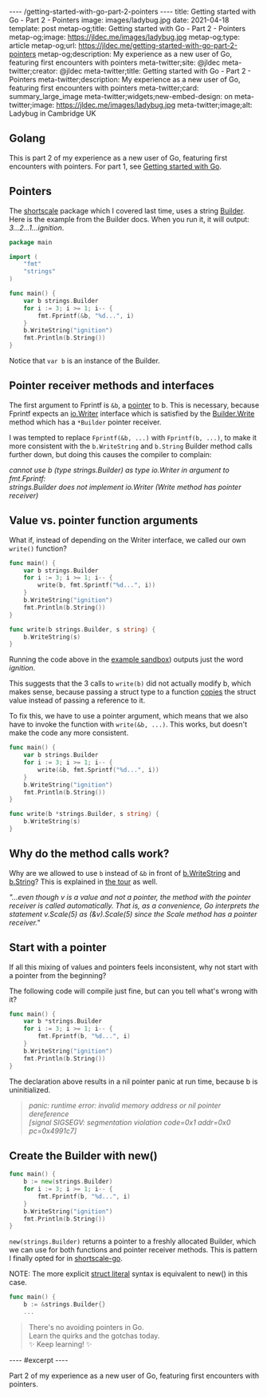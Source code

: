 ---- /getting-started-with-go-part-2-pointers ----
title: Getting started with Go - Part 2 - Pointers
image: images/ladybug.jpg
date: 2021-04-18
template: post
metap-og;title: Getting started with Go - Part 2 - Pointers
metap-og;image: https://jldec.me/images/ladybug.jpg
metap-og;type: article
metap-og;url: https://jldec.me/getting-started-with-go-part-2-pointers
metap-og;description: My experience as a new user of Go, featuring first encounters with pointers
meta-twitter;site: @jldec
meta-twitter;creator: @jldec
meta-twitter;title: Getting started with Go - Part 2 - Pointers
meta-twitter;description: My experience as a new user of Go, featuring first encounters with pointers
meta-twitter;card: summary_large_image
meta-twitter;widgets;new-embed-design: on
meta-twitter;image: https://jldec.me/images/ladybug.jpg
meta-twitter;image;alt: Ladybug in Cambridge UK

## Golang

This is part 2 of my experience as a new user of Go, featuring first encounters with pointers. For part 1, see [Getting started with Go](/getting-started-with-go).

## Pointers

The [shortscale](https://github.com/jldec/shortscale-go/blob/main/shortscale.go) package which I covered last time, uses a string [Builder](https://pkg.go.dev/strings#Builder). Here is the example from the Builder docs. When you run it, it will output: _3...2...1...ignition_.

```go
package main

import (
	"fmt"
	"strings"
)

func main() {
	var b strings.Builder
	for i := 3; i >= 1; i-- {
		fmt.Fprintf(&b, "%d...", i)
	}
	b.WriteString("ignition")
	fmt.Println(b.String())
}
```

Notice that `var b` is an instance of the Builder.

## Pointer receiver methods and interfaces

The first argument to Fprintf is `&b`, a [pointer](https://tour.golang.org/moretypes/1) to b. This is necessary, because Fprintf expects an [io.Writer](https://pkg.go.dev/io#Writer) interface which is satisfied by the [Builder.Write](https://pkg.go.dev/strings#Builder.Write) method which has a `*Builder` pointer receiver.

I was tempted to replace `Fprintf(&b, ...)` with `Fprintf(b, ...)`, to make it more consistent with the `b.WriteString` and `b.String` Builder method calls further down, but doing this causes the compiler to complain:

_cannot use b (type strings.Builder) as type io.Writer in argument to fmt.Fprintf:  
strings.Builder does not implement io.Writer (Write method has pointer receiver)_

## Value vs. pointer function arguments

What if, instead of depending on the Writer interface, we called our own `write()` function?

```go
func main() {
	var b strings.Builder
	for i := 3; i >= 1; i-- {
		write(b, fmt.Sprintf("%d...", i))
	}
	b.WriteString("ignition")
	fmt.Println(b.String())
}

func write(b strings.Builder, s string) {
	b.WriteString(s)
}
```

Running the code above in the [example sandbox](https://pkg.go.dev/strings#Builder)) outputs just the word _ignition_. 

This suggests that the 3 calls to `write(b)` did not actually modify b, which makes sense, because passing a struct type to a function [copies](https://tour.golang.org/methods/4) the struct value instead of passing a reference to it.

To fix this, we have to use a pointer argument, which means that we also have to invoke the function with `write(&b, ...)`. This works, but doesn't make the code any more consistent.

```go
func main() {
	var b strings.Builder
	for i := 3; i >= 1; i-- {
		write(&b, fmt.Sprintf("%d...", i))
	}
	b.WriteString("ignition")
	fmt.Println(b.String())
}

func write(b *strings.Builder, s string) {
	b.WriteString(s)
}
```

## Why do the method calls work?

Why are we allowed to use `b` instead of `&b` in front of [b.WriteString](https://pkg.go.dev/strings#Builder.WriteString) and [b.String](https://pkg.go.dev/strings#Builder.String)? This is explained in [the tour](https://tour.golang.org/methods/6) as well.

_"...even though v is a value and not a pointer, the method with the pointer receiver is called automatically. That is, as a convenience, Go interprets the statement v.Scale(5) as (&v).Scale(5) since the Scale method has a pointer receiver."_

## Start with a pointer

If all this mixing of values and pointers feels inconsistent, why not start with a pointer from the beginning?

The following code will compile just fine, but can you tell what's wrong with it?

```go
func main() {
	var b *strings.Builder
	for i := 3; i >= 1; i-- {
		fmt.Fprintf(b, "%d...", i)
	}
	b.WriteString("ignition")
	fmt.Println(b.String())
}
```
The declaration above results in a nil pointer panic at run time, because b is uninitialized.

> _panic: runtime error: invalid memory address or nil pointer dereference  
[signal SIGSEGV: segmentation violation code=0x1 addr=0x0 pc=0x4991c7]_

## Create the Builder with new()

```go
func main() {
	b := new(strings.Builder)
	for i := 3; i >= 1; i-- {
		fmt.Fprintf(b, "%d...", i)
	}
	b.WriteString("ignition")
	fmt.Println(b.String())
}
```

`new(strings.Builder)` returns a pointer to a freshly allocated Builder, which we can use for both functions and pointer receiver methods. This is pattern I finally opted for in [shortscale-go](https://github.com/jldec/shortscale-go/blob/2485be23ef48660d8913b2ac884030220dc82d74/shortscale.go#L17-L24).

NOTE: The more explicit [struct literal](https://tour.golang.org/moretypes/5) syntax is equivalent to new() in this case.

```go
func main() {
	b := &strings.Builder{}
	...
```

> There's no avoiding pointers in Go.  
> Learn the quirks and the gotchas today.  
> ✨ Keep learning! ✨

---- #excerpt ----

Part 2 of my experience as a new user of Go, featuring first encounters with pointers.